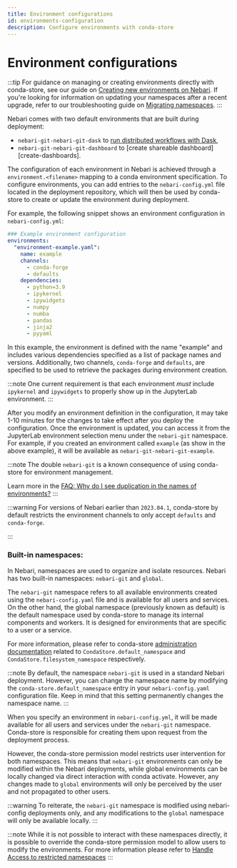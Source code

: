 ```yaml
---
title: Environment configurations
id: environments-configuration
description: Configure environments with conda-store
---
```


# Environment configurations

:::tip
For guidance on managing or creating environments directly with conda-store, see our guide on [Creating new environments on Nebari](/docs/tutorials/creating-new-environments.md).
If you're looking for information on updating your namespaces after a recent upgrade, refer to our troubleshooting guide on [Migrating namespaces](/docs/troubleshooting.mdx#conda-store-compatibility-migration-steps-when-upgrading-to-045).
:::

<!-- TODO: Update the time to create environments based in new conda-store updates -->

Nebari comes with two default environments that are built during deployment:

- `nebari-git-nebari-git-dask` to [run distributed workflows with Dask][using-dask],
- `nebari-git-nebari-git-dashboard` to [create shareable dashboard][create-dashboards].

The configuration of each environment in Nebari is achieved through a `environment.<filename>` mapping to a conda environment specification. To configure environments, you can add entries to the `nebari-config.yml` file located in the deployment repository, which will then be used by conda-store to create or update the environment during deployment.

For example, the following snippet shows an environment configuration in `nebari-config.yml`:

```yaml
### Example environment configuration
environments:
  "environment-example.yaml":
    name: example
    channels:
      - conda-forge
      - defaults
    dependencies:
      - python=3.9
      - ipykernel
      - ipywidgets
      - numpy
      - numba
      - pandas
      - jinja2
      - pyyaml
```

In this example, the environment is defined with the name "example" and includes various dependencies specified as a list of package names and versions. Additionally, two channels, `conda-forge` and `defaults`, are specified to be used to retrieve the packages during environment creation.

:::note
One current requirement is that each environment _must_ include `ipykernel` and `ipywidgets` to properly show up in the JupyterLab environment.
:::

After you modify an environment definition in the configuration, it may take 1-10 minutes for the changes to take effect after you deploy the configuration. Once the environment is updated, you can access it from the JupyterLab environment selection menu under the `nebari-git` namespace. For example, if you created an environment called `example` (as show in the above example), it will be available as `nebari-git-nebari-git-example`.

:::note
The double `nebari-git` is a known consequence of using conda-store for environment management.

Learn more in the [FAQ: Why do I see duplication in the names of environments?](../faq#why-is-there-duplication-in-names-of-environments)
:::

:::warning
For versions of Nebari earlier than `2023.04.1`, conda-store by default restricts the environment channels to only accept `defaults` and `conda-forge`.

<!-- If you want to use other channels, you can follow the instructions in [Managing conda environment][]. -->

:::

<!-- Internal links -->

[using-dask]: ../tutorials/using_dask

### Built-in namespaces:

In Nebari, namespaces are used to organize and isolate resources. Nebari has two built-in namespaces: `nebari-git` and `global`.

The `nebari-git` namespace refers to all available environments created using the `nebari-config.yaml` file and is available for all users and services. On the other hand, the global namespace (previously known as default) is the default namespace used by conda-store to manage its internal components and workers. It is designed for environments that are specific to a user or a service.

For more information, please refer to conda-store [administration documentation](https://conda.store/en/latest/administration.html) related to `CondaStore.default_namespace` and `CondaStore.filesystem_namespace` respectively.

:::note
By default, the namespace `nebari-git` is used in a standard Nebari deployment. However, you can change the namespace name by modifying the `conda-store.default_namespace` entry in your `nebari-config.yaml` configuration file. Keep in mind that this setting permanently changes the namespace name.
:::

When you specify an environment in `nebari-config.yml`, it will be made available for all users and services under the `nebari-git` namespace. Conda-store is responsible for creating them upon request from the deployment process.

However, the conda-store permission model restricts user intervention for both namespaces. This means that `nebari-git` environments can only be modified within the Nebari deployments, while global environments can be locally changed via direct interaction with conda activate. However, any changes made to `global` environments will only be perceived by the user and not propagated to other users.

:::warning
To reiterate, the `nebari-git` namespace is modified using nebari-config deployments only, and any modifications to the `global` namespace will only be available locally.
:::

:::note
While it is not possible to interact with these namespaces directly, it is possible to override the conda-store permission model to allow users to modify the environments.
For more information please refer to [Handle Access to restricted namespaces](/docs/troubleshooting.mdx#handle-access-to-restricted-namespaces)
:::
